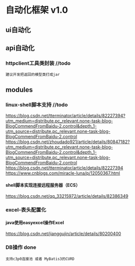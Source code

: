 # 自动化框架 v1.0

## ui自动化

## api自动化

   ### httpclient工具类封装 //todo
    建议开发把返回的模型类打成jar
    
## modules
   ### linux-shell脚本支持 //todo
   https://blog.csdn.net/tterminator/article/details/82227394?utm_medium=distribute.pc_relevant.none-task-blog-BlogCommendFromBaidu-2.control&depth_1-utm_source=distribute.pc_relevant.none-task-blog-BlogCommendFromBaidu-2.control
   https://blog.csdn.net/zhoudado921/article/details/80847182?utm_medium=distribute.pc_relevant.none-task-blog-BlogCommendFromBaidu-2.control&depth_1-utm_source=distribute.pc_relevant.none-task-blog-BlogCommendFromBaidu-2.control
   https://blog.csdn.net/tterminator/article/details/82227394
   https://www.cnblogs.com/miracle-luna/p/12050367.html
#### shell脚本实现连接远程服务器（ECS）
   https://blog.csdn.net/qq_33215972/article/details/82386349
   ### excel-表头配置化
#### java使用easyexcel操作Excel
   https://blog.csdn.net/jianggujin/article/details/80200400
   ### DB操作 done
    支持c3p0连接池 或者 MyBatis3的CURD
